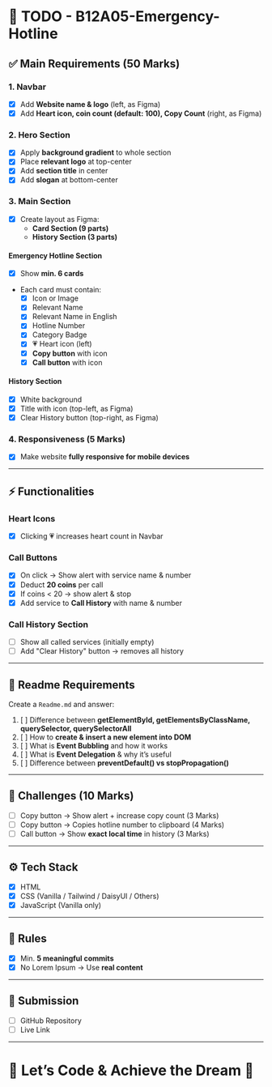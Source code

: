# 📝 TODO - B12A05-Emergency-Hotline

## ✅ Main Requirements (50 Marks)

### 1. Navbar

- [x] Add **Website name & logo** (left, as Figma)
- [x] Add **Heart icon, coin count (default: 100), Copy Count** (right, as Figma)

### 2. Hero Section

- [x] Apply **background gradient** to whole section
- [x] Place **relevant logo** at top-center
- [x] Add **section title** in center
- [x] Add **slogan** at bottom-center

### 3. Main Section

- [x] Create layout as Figma:
  - **Card Section (9 parts)**
  - **History Section (3 parts)**

#### Emergency Hotline Section

- [x] Show **min. 6 cards**
- Each card must contain:
  - [x] Icon or Image
  - [x] Relevant Name
  - [x] Relevant Name in English
  - [x] Hotline Number
  - [x] Category Badge
  - [x] 💗 Heart icon (left)
  - [x] **Copy button** with icon
  - [x] **Call button** with icon

#### History Section

- [x] White background
- [x] Title with icon (top-left, as Figma)
- [x] Clear History button (top-right, as Figma)

### 4. Responsiveness (5 Marks)

- [x] Make website **fully responsive for mobile devices**

---

## ⚡ Functionalities

### Heart Icons

- [x] Clicking 💗 increases heart count in Navbar

### Call Buttons

- [x] On click → Show alert with service name & number
- [x] Deduct **20 coins** per call
- [x] If coins < 20 → show alert & stop
- [x] Add service to **Call History** with name & number

### Call History Section

- [ ] Show all called services (initially empty)
- [ ] Add "Clear History" button → removes all history

---

## 📖 Readme Requirements

Create a `Readme.md` and answer:

1. [ ] Difference between **getElementById, getElementsByClassName, querySelector, querySelectorAll**
2. [ ] How to **create & insert a new element into DOM**
3. [ ] What is **Event Bubbling** and how it works
4. [ ] What is **Event Delegation** & why it’s useful
5. [ ] Difference between **preventDefault() vs stopPropagation()**

---

## 🧪 Challenges (10 Marks)

- [ ] Copy button → Show alert + increase copy count (3 Marks)
- [ ] Copy button → Copies hotline number to clipboard (4 Marks)
- [ ] Call button → Show **exact local time** in history (3 Marks)

---

## ⚙️ Tech Stack

- [x] HTML
- [x] CSS (Vanilla / Tailwind / DaisyUI / Others)
- [x] JavaScript (Vanilla only)

---

## 📌 Rules

- [x] Min. **5 meaningful commits**
- [x] No Lorem Ipsum → Use **real content**

---

## 🔗 Submission

- [ ] GitHub Repository
- [ ] Live Link

---

# 🚀 Let’s Code & Achieve the Dream 🎯

